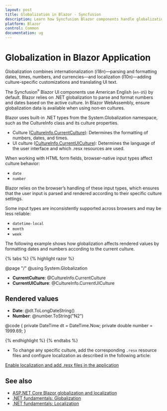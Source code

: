 ```yaml
---
layout: post
title: Globalization in Blazor - Syncfusion
description: Learn how Syncfusion Blazor components handle globalization for numbers, dates, times, and currencies across cultures in Blazor Web App, WASM, and Server App.
platform: Blazor
control: Common
documentation: ug
---
```


# Globalization in Blazor Application

Globalization combines internationalization (i18n)—parsing and formatting dates, times, numbers, and currencies—and localization (l10n)—adding culture-specific customizations and translating UI text.

The Syncfusion<sup style="font-size:70%">&reg;</sup> Blazor UI components use American English (`en-US`) by default. Blazor relies on .NET globalization to parse and format numbers and dates based on the active culture. In Blazor WebAssembly, ensure globalization data is available when using non‑en cultures.

Blazor uses built-in .NET types from the System.Globalization namespace, such as the CultureInfo class and its culture properties.

* Culture ([CultureInfo.CurrentCulture](https://learn.microsoft.com/en-us/dotnet/api/system.globalization.cultureinfo.currentculture?view=net-8.0#system-globalization-cultureinfo-currentculture)): Determines the formatting of numbers, dates, and times.
* UI culture ([CultureInfo.CurrentUICulture](https://learn.microsoft.com/en-us/dotnet/api/system.globalization.cultureinfo.currentuiculture?view=net-8.0#system-globalization-cultureinfo-currentuiculture)): Determines the language of the user interface and which .resx resources are used.

When working with HTML form fields, browser-native input types affect culture behavior:

* `date`
* `number` 

Blazor relies on the browser’s handling of these input types, which ensures that the user input is parsed and rendered according to their specific culture settings.

Some input types are inconsistently supported across browsers and may be less reliable:

* `datetime-local`
* `month`
* `week`

The following example shows how globalization affects rendered values by formatting dates and numbers according to the current culture.

{% tabs %}
{% highlight razor %}

@page "/"
@using System.Globalization

<ul>
    <li><b>CurrentCulture</b>: @CultureInfo.CurrentCulture</li>
    <li><b>CurrentUICulture</b>: @CultureInfo.CurrentUICulture</li>
</ul>

<h2>Rendered values</h2>

<ul>
    <li><b>Date</b>: @dt.ToLongDateString()</li>
    <li><b>Number</b>: @number.ToString("N2")</li>
</ul>

@code {
    private DateTime dt = DateTime.Now;
    private double number = 1999.69;
}

{% endhighlight %}
{% endtabs %}

* To change any specific culture, add the corresponding `.resx` resource files and configure localization as described in the following article:

[Enable localization and add .resx files in the application](https://blazor.syncfusion.com/documentation/common/localization#how-to-enable-localization-in-blazor-application)

## See also
* [ASP.NET Core Blazor globalization and localization](https://learn.microsoft.com/en-us/aspnet/core/blazor/globalization-localization?view=aspnetcore-8.0)
* [.NET fundamentals: Globalization](https://learn.microsoft.com/en-us/dotnet/core/extensions/globalization)
* [.NET fundamentals: Localization](https://learn.microsoft.com/en-us/dotnet/core/extensions/localization)
